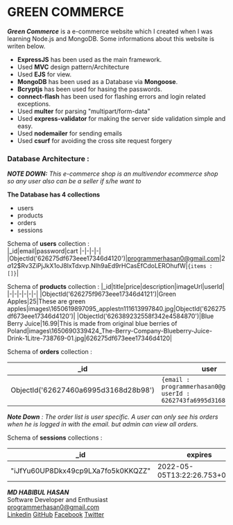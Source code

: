 # GREEN COMMERCE

**_Green Commerce_** is a e-commerce website which I created when I was learning Node.js and MongoDB. Some informations about this website is writen below.

- **ExpressJS** has been used as the main framework.
- Used **MVC** design pattern/Architecture
- Used **EJS** for view.
- **MongoDB** has been used as a Database via **Mongoose**.
- **Bcryptjs** has been used for hasing the passwords.
- **connect-flash** has been used for flashing errors and login related exceptions.
- Used **multer** for parsing "multipart/form-data"
- Used **express-validator** for making the server side validation simple and easy.
- Used **nodemailer** for sending emails
- Used **csurf** for avoiding the cross site request forgery

### Database Architecture :

_**NOTE DOWN:** This e-commerce shop is an multivendor ecommerce shop so any user also can be a seller if s/he want to_

**The Database has 4 collections**
<br>

- users
- products
- orders
- sessions

Schema of **users** collection :
<br>
|\_id|email|password|cart
|-|-|-|-|
|ObjectId('626275df673eee17346d4120')|programmerhasan0@gmail.com|$2a$12$Rv3ZiPjJkX1oJ8IxTdxvp.NIh9aEd9rHCasEfCdoLEROhufW|`{items : []}`|

Schema of **products** collection :
|\_id|title|price|description|imageUrl|userId|
|-|-|-|-|-|-|
|ObjectId('626275f9673eee17346d4121')|Green Apples|25|These are green apples|images\1650619897095_applestn111613997840.jpg|ObjectId('626275df673eee17346d4120')|
|ObjectId('626389232558f342e4584870')|Blue Berry Juice|16.99|This is made from original blue berries of Poland|images\1650690339424_The-Berry-Company-Blueberry-Juice-Drink-1Litre-738769-01.jpg|626275df673eee17346d4120|

Schema of **orders** collection :

| \_id                                 | user                                                                      | products |
| ------------------------------------ | ------------------------------------------------------------------------- | -------- |
| ObjectId('62627460a6995d3168d28b98') | `{email : programmerhasan0@gmail.com, userId : 6262743fa6995d3168d28b96}` | `[]`     |

_**Note Down** : The order list is user specific. A user can only see his orders when he is logged in with the email. but admin can view all orders._

Schema of **sessions** collections :

| \_id                               | expires                       | session                                                  |
| ---------------------------------- | ----------------------------- | -------------------------------------------------------- |
| "iJfYu60UP8Dkx49cp9LXa7fo5k0KKQZZ" | 2022-05-05T13:22:26.753+00:00 | `{cookie : {}, csrfSecret : "srKk5ALKl8wbn6WxtCgn4DNl"}` |

**_MD HABIBUL HASAN_**
<br>
Software Developer and Enthusiast
<br>
programmerhasan0@gmail.com
<br>
[Linkedin](https://www.linkedin.com/in/programmerhasan0/) [GitHub](https://github.com/programmerhasan0/) [Facebook](https://www.facebook.com/programmerhasan0/) [Twitter](https://twitter.com/devhasan0)
